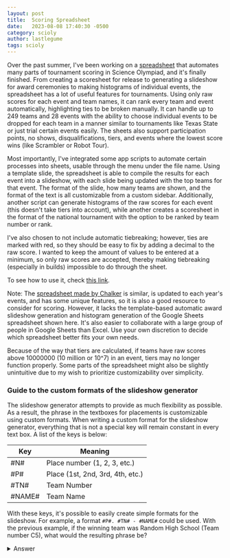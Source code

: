 ```yaml
---
layout: post
title:  Scoring Spreadsheet
date:   2023-08-08 17:40:30 -0500
category: scioly
author: lastlegume
tags: scioly
---
```


Over the past summer, I've been working on a [spreadsheet](https://drive.google.com/drive/folders/1DF87DjKOUex4asVBe3NNlvypM_p7HEZ0?usp=drive_link) that automates many parts of tournament scoring in Science Olympiad, and it's finally finished. From creating a scoresheet for release to generating a slideshow for award ceremonies to making histograms of individual events, the spreadsheet has a lot of useful features for tournaments. Using only raw scores for each event and team names, it can rank every team and event automatically, highlighting ties to be broken manually. It can handle up to 249 teams and 28 events with the ability to choose individual events to be dropped for each team in a manner similar to tournaments like Texas State or just trial certain events easily. The sheets also support participation points, no shows, disqualifications, tiers, and events where the lowest score wins (like Scrambler or Robot Tour). 

Most importantly, I've integrated some app scripts to automate certain processes into sheets, usable through the menu under the file name. Using a template slide, the spreadsheet is able to compile the results for each event into a slideshow, with each slide being updated with the top teams for that event. The format of the slide, how many teams are shown, and the format of the text is all customizable from a custom sidebar. Additionally, another script can generate histograms of the raw scores for each event (this doesn't take tiers into account), while another creates a scoresheet in the format of the national tournament with the option to be ranked by team number or rank.   

I've also chosen to not include automatic tiebreaking; however, ties are marked with red, so they should be easy to fix by adding a decimal to the raw score. I wanted to keep the amount of values to be entered at a minimum, so only raw scores are accepted, thereby making tiebreaking (especially in builds) impossible to do through the sheet.

To see how to use it, check [this link](https://docs.google.com/document/d/1CCglZCkHo_RaGaMjVx0MpuHMKf2cjOdX48RMITGZ7OU/edit?usp=sharing).   

Note: The [spreadsheet made by Chalker](https://sourceforge.net/projects/soscoring/) is similar, is updated to each year's events, and has some unique features, so it is also a good resource to consider for scoring. However, it lacks the template-based automatic award slideshow generation and histogram generation of the Google Sheets spreadsheet shown here. It's also easier to collaborate with a large group of people in Google Sheets than Excel. Use your own discretion to decide which spreadsheet better fits your own needs.  

Because of the way that tiers are calculated, if teams have raw scores above 10000000 (10 million or 10^7) in an event, tiers may no longer function properly. Some parts of the spreadsheet might also be slightly unintuitive due to my wish to prioritize customizability over simplicity. 

### Guide to the custom formats of the slideshow generator

The slideshow generator attempts to provide as much flexibility as possible. As a result, the phrase in the textboxes for placements is customizable using custom formats. 
When writing a custom format for the slideshow generator, everything that is not a special key will remain constant in every text box. A list of the keys is below:  

Key | Meaning
---|---
#N# | Place number (1, 2, 3, etc.)
#P# | Place (1st, 2nd, 3rd, 4th, etc.)
#TN# | Team Number 
#NAME# | Team Name

With these keys, it's possible to easily create simple formats for the slideshow. For example, a format `#P#. #TN# - #NAME#` could be used. With the previous example, if the winning team was Random High School (Team number C5), what would the resulting phrase be?  

<details>
    <summary>Answer</summary>
    1st. C5 - Random High School
</details>




  
